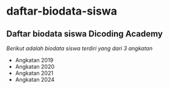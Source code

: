 daftar-biodata-siswa
==
Daftar biodata siswa Dicoding Academy
--
*Berikut adalah biodata siswa terdiri yang dari 3 angkatan*
- Angkatan 2019
- Angkatan 2020
- Angkatan 2021
- Angkatan 2024
